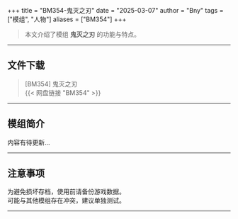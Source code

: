 +++
title = "BM354-鬼灭之刃"
date = "2025-03-07"
author = "Bny"
tags = ["模组", "人物"]
aliases = ["BM354"]
+++

> 本文介绍了模组 **鬼灭之刃** 的功能与特点。

---

## 文件下载

> [BM354] 鬼灭之刃  
{{< 网盘链接 "BM354" >}}  

---

## 模组简介

>  
内容有待更新...  

---

## 注意事项

>  
为避免损坏存档，使用前请备份游戏数据。  
可能与其他模组存在冲突，建议单独测试。  

---

